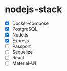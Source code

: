 
# nodejs-stack

- [X] Docker-compose
- [X] PostgreSQL
- [X] Node.js
- [X] Express
- [ ] Passport
- [ ] Sequelize
- [ ] React
- [ ] Material-UI
